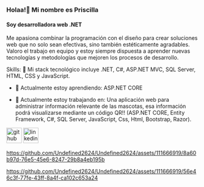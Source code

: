### Holaa!👋 Mi nombre es Priscilla
#### Soy desarrolladora web  .NET
Me apasiona combinar la programación con el diseño para crear soluciones web que no solo sean efectivas, sino también estéticamente agradables. Valoro el trabajo en equipo y estoy siempre dispuesta a aprender nuevas tecnologías y metodologías que mejoren los procesos de desarrollo.

Skills: 🌱 Mi stack tecnológico incluye .NET, C#, ASP.NET MVC, SQL Server, HTML, CSS y JavaScript.


  
- 🌱 Actualmente estoy aprendiendo: ASP.NET CORE

- 🔭 Actualmente estoy trabajando en: Una aplicación web para administrar información relevante de las mascotas, esa información podrá visualizarse mediante un código QR!! (ASP.NET CORE, Entity Framework, C#,
     SQL Server, JavaScript, Css, Html, Bootstrap, Razor).

[<img src='https://cdn.jsdelivr.net/npm/simple-icons@3.0.1/icons/github.svg' alt='github' height='40'>](https://github.com/Undefined2624)  [<img src='https://cdn.jsdelivr.net/npm/simple-icons@3.0.1/icons/linkedin.svg' alt='linkedin' height='40'>](https://www.linkedin.com/in/PriscillaCabaasVega/)  



https://github.com/Undefined2624/Undefined2624/assets/111666919/8a60b97d-76e5-45e6-8247-29b8a4eb195b



https://github.com/Undefined2624/Undefined2624/assets/111666919/56e46c3f-77fe-43ff-8a4f-ca102c653a24


